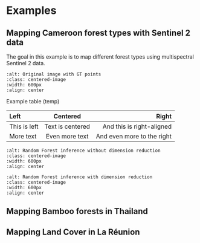 # Examples

## Mapping Cameroon forest types with Sentinel 2 data


The goal in this example is to map different forest types using multispectral Sentinel 2 data.

```{image} ./_static/examples/original_points.png
:alt: Original image with GT points
:class: centered-image
:width: 600px
:align: center
```

Example table (temp)

| Left         | Centered         | Right                      |
| :----------- | :--------------: | -------------------------: |
| This is left | Text is centered | And this is right-aligned  |
| More text    | Even more text   | And even more to the right |


```{image} ./_static/examples/rf_no_red.png
:alt: Random Forest inference without dimension reduction
:class: centered-image
:width: 600px
:align: center
```

```{image} ./_static/examples/rf_red.png
:alt: Random Forest inference with dimension reduction
:class: centered-image
:width: 600px
:align: center
```


## Mapping Bamboo forests in Thailand



## Mapping Land Cover in La Réunion

